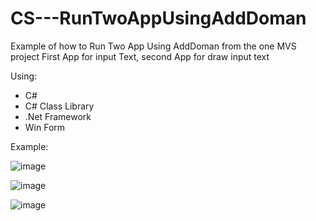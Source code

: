 # CS---RunTwoAppUsingAddDoman
Example of how to Run Two App Using AddDoman from the one MVS project
First App for input Text, second App for draw input text 

Using:
- C#
- C# Class Library 
- .Net Framework
- Win Form

Example: 

![image](https://github.com/user-attachments/assets/b9d0472f-ab49-48ed-8ebe-41c8a7227966)

![image](https://github.com/user-attachments/assets/1b9f3b04-a0c1-4ba5-9317-d6480268ab59)

![image](https://github.com/user-attachments/assets/4d80a41f-5742-4df2-9f0e-40841a25b7e3)

